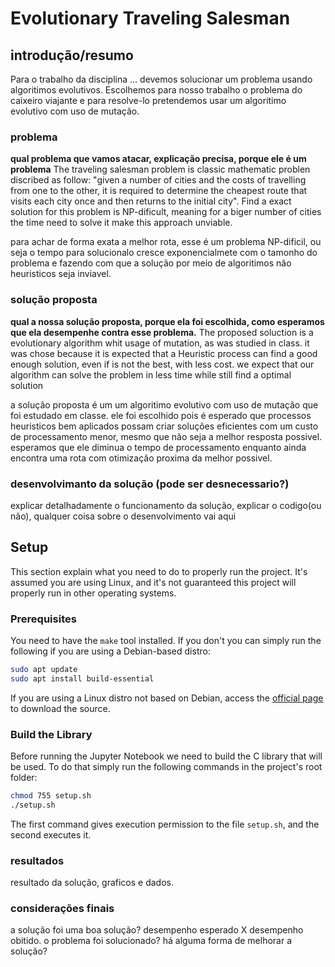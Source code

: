 # Evolutionary Traveling Salesman

## introdução/resumo
  Para o trabalho da disciplina ... devemos solucionar  um problema usando algoritimos evolutivos. Escolhemos para nosso trabalho o problema do caixeiro viajante e para resolve-lo pretendemos usar um algoritimo evolutivo com uso de mutação.
### problema
  **qual problema que vamos atacar, explicação precisa, porque ele é um problema**
  The traveling salesman problem is classic mathematic problen discribed as follow:
  "given a number of cities and the costs of travelling from one to the other, it is required to determine the cheapest route that visits each city once and then returns to the initial city". Find a exact solution for this problem is NP-dificult, meaning for a biger number of cities the time need to solve it make this approach unviable.
  
  
  para achar de forma exata a melhor rota, esse é um problema NP-dificil, ou seja o tempo para solucionalo cresce exponencialmete com o tamonho do problema e fazendo com que a solução por meio de algoritimos nâo heuristicos seja inviavel.
  
### solução proposta
  **qual a nossa solução proposta, porque ela foi escolhida, como esperamos que ela desempenhe contra esse problema.**
  The proposed soluction is a evolutionary algorithm whit usage of mutation, as was studied in class. it was chose because it is expected that a Heuristic process can find a good enough solution, even if is not the best, with less cost. we expect that our algorithm can solve the problem in less time while still find a optimal solution
  
  
  a solução proposta é um um algoritimo evolutivo com uso de mutação que foi estudado em classe. ele foi escolhido pois é esperado que processos heuristicos bem aplicados possam criar soluções eficientes com um custo de processamento menor, mesmo que não seja a melhor resposta possivel. esperamos que ele diminua o tempo de processamento enquanto ainda encontra uma rota com otimização proxima da melhor possivel.
  
### desenvolvimanto da solução (pode ser desnecessario?)
  explicar detalhadamente o funcionamento da solução, explicar o codigo(ou não), qualquer coisa sobre o desenvolvimento vai aqui
  
## Setup
  This section explain what you need to do to properly run the project. It's assumed you are using Linux, and it's not guaranteed this project will properly run in other operating systems.

### Prerequisites
You need to have the `make` tool installed. If you don't you can simply run the following if you are using a Debian-based distro:
```bash
sudo apt update
sudo apt install build-essential
```
If you are using a Linux distro not based on Debian, access the [official page](https://www.gnu.org/software/make/) to download the source.

### Build the Library
Before running the Jupyter Notebook we need to build the C library that will be used. To do that simply run the following commands in the project's root folder:
```bash
chmod 755 setup.sh
./setup.sh
```
The first command gives execution permission to the file `setup.sh`, and the second executes it.
  
### resultados
  resultado da solução, graficos e dados.
  
### considerações finais
  a solução foi uma boa solução? desempenho esperado X desempenho obitido. o problema foi solucionado? há alguma forma de melhorar a solução?
